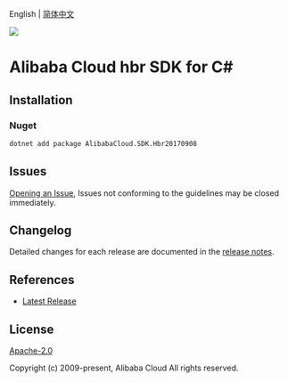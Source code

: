 English | [简体中文](README-CN.md)

![](https://aliyunsdk-pages.alicdn.com/icons/AlibabaCloud.svg)

# Alibaba Cloud hbr SDK for C#

## Installation

### Nuget

```bash
dotnet add package AlibabaCloud.SDK.Hbr20170908
```

## Issues

[Opening an Issue](https://github.com/aliyun/alibabacloud-csharp-sdk/issues/new), Issues not conforming to the guidelines may be closed immediately.

## Changelog

Detailed changes for each release are documented in the [release notes](./ChangeLog.md).

## References

* [Latest Release](https://github.com/aliyun/alibabacloud-csharp-sdk/)

## License

[Apache-2.0](http://www.apache.org/licenses/LICENSE-2.0)

Copyright (c) 2009-present, Alibaba Cloud All rights reserved.
